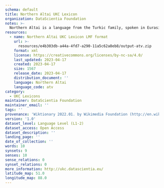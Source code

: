 ```yaml
---
schema: default
title: Northern Altai UKC Lexicon
organization: DataScientia Foundation
notes: >-
  Northern Altai is a language from the Turkic family, spoken in Eurasia. The UKC Lexicon of Northern Altai is represented as a lexico-semantic network. It consists of words, word senses, synsets, as well as sense-level and synset-level relationships.
resources:
  - name: Northern Altai UKC Lexicon LMF format
    url: >-
      resources/e4b303db-a44a-4fd7-a290-11a5c62a8eb8/output-atv.zip
    format: xml
    license: https://creativecommons.org/licenses/by-nc-sa/4.0/
    last_updated: 2023-04-17
    created: 2023-04-17
    size: 1567
    release_date: 2023-04-17
    distribution_document: ''
    language: Northern Altai
    language_code: atv
category:
  - UKC Lexicons
maintainer: DataScientia Foundation
maintainer_email: ''
tags: ''
provenance: 'Wiktionary 2022.01. by Wikimedia Foundation (http://en.wiktionary.org); Princeton WordNet 2.1 by Princeton University (https://wordnet.princeton.edu)'
version: '1.0'
dataset_level: Language Level (L1-2)
dataset_access: Open Access
dataset_description: ''
landing_page: ''
date_of_collection: ''
words: 10
synsets: 9
senses: 10
sense_relations: 0
synset_relations: 0
more_information: http://ukc.datascientia.eu/
latitude_map: 51.0
longitude_map: 88.0
---
```


